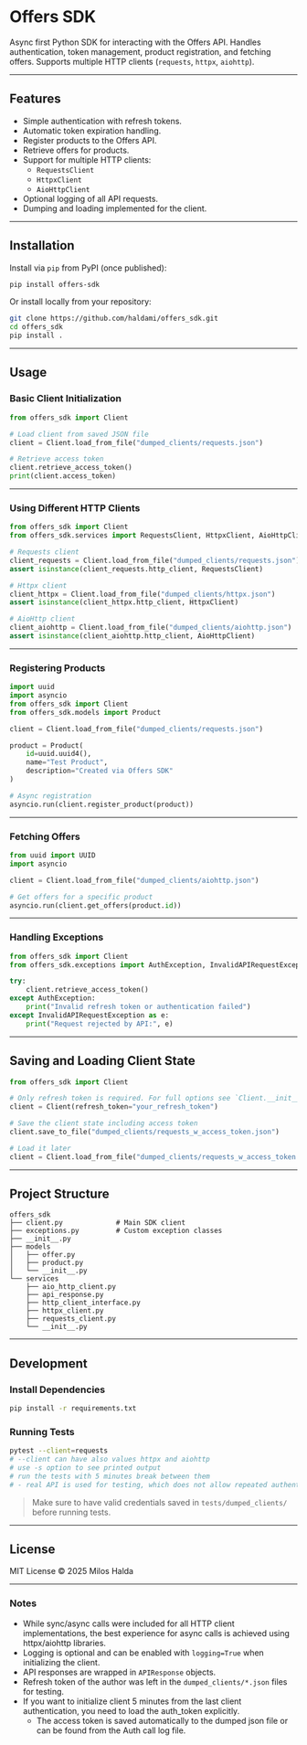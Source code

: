 # Offers SDK

Async first Python SDK for interacting with the Offers API. Handles authentication, token management, product registration, and fetching offers. Supports multiple HTTP clients (`requests`, `httpx`, `aiohttp`).

---

## Features

* Simple authentication with refresh tokens.
* Automatic token expiration handling.
* Register products to the Offers API.
* Retrieve offers for products.
* Support for multiple HTTP clients:
  * `RequestsClient`
  * `HttpxClient`
  * `AioHttpClient`
* Optional logging of all API requests.
* Dumping and loading implemented for the client.

---

## Installation

Install via `pip` from PyPI (once published):

```bash
pip install offers-sdk
```

Or install locally from your repository:

```bash
git clone https://github.com/haldami/offers_sdk.git
cd offers_sdk
pip install .
```

---

## Usage

### Basic Client Initialization

```python
from offers_sdk import Client

# Load client from saved JSON file
client = Client.load_from_file("dumped_clients/requests.json")

# Retrieve access token
client.retrieve_access_token()
print(client.access_token)
```

---

### Using Different HTTP Clients

```python
from offers_sdk import Client
from offers_sdk.services import RequestsClient, HttpxClient, AioHttpClient

# Requests client
client_requests = Client.load_from_file("dumped_clients/requests.json")
assert isinstance(client_requests.http_client, RequestsClient)

# Httpx client
client_httpx = Client.load_from_file("dumped_clients/httpx.json")
assert isinstance(client_httpx.http_client, HttpxClient)

# AioHttp client
client_aiohttp = Client.load_from_file("dumped_clients/aiohttp.json")
assert isinstance(client_aiohttp.http_client, AioHttpClient)
```

---

### Registering Products

```python
import uuid
import asyncio
from offers_sdk import Client
from offers_sdk.models import Product

client = Client.load_from_file("dumped_clients/requests.json")

product = Product(
    id=uuid.uuid4(),
    name="Test Product",
    description="Created via Offers SDK"
)

# Async registration
asyncio.run(client.register_product(product))
```

---

### Fetching Offers

```python
from uuid import UUID
import asyncio

client = Client.load_from_file("dumped_clients/aiohttp.json")

# Get offers for a specific product
asyncio.run(client.get_offers(product.id))
```

---

### Handling Exceptions

```python
from offers_sdk import Client
from offers_sdk.exceptions import AuthException, InvalidAPIRequestException

try:
    client.retrieve_access_token()
except AuthException:
    print("Invalid refresh token or authentication failed")
except InvalidAPIRequestException as e:
    print("Request rejected by API:", e)
```

---

## Saving and Loading Client State

```python
from offers_sdk import Client

# Only refresh token is required. For full options see `Client.__init__` documentation.
client = Client(refresh_token="your_refresh_token")

# Save the client state including access token
client.save_to_file("dumped_clients/requests_w_access_token.json")

# Load it later
client = Client.load_from_file("dumped_clients/requests_w_access_token.json")
```

---

## Project Structure

```
offers_sdk
├── client.py             # Main SDK client
├── exceptions.py         # Custom exception classes
├── __init__.py
├── models
│   ├── offer.py
│   ├── product.py
│   └── __init__.py
└── services
    ├── aio_http_client.py
    ├── api_response.py
    ├── http_client_interface.py
    ├── httpx_client.py
    ├── requests_client.py
    └── __init__.py
```

---

## Development

### Install Dependencies

```bash
pip install -r requirements.txt
```

### Running Tests

```bash
pytest --client=requests
# --client can have also values httpx and aiohttp
# use -s option to see printed output
# run the tests with 5 minutes break between them
# - real API is used for testing, which does not allow repeated authentication
```

> Make sure to have valid credentials saved in `tests/dumped_clients/` before running tests.

---

## License

MIT License © 2025 Milos Halda

---

### Notes

* While sync/async calls were included for all HTTP client implementations, the best experience for async calls is achieved using httpx/aiohttp libraries.
* Logging is optional and can be enabled with `logging=True` when initializing the client.
* API responses are wrapped in `APIResponse` objects.
* Refresh token of the author was left in the `dumped_clients/*.json` files for testing.
* If you want to initialize client 5 minutes from the last client authentication, you need to load the auth_token explicitly.
  * The access token is saved automatically to the dumped json file or can be found from the Auth call log file.
